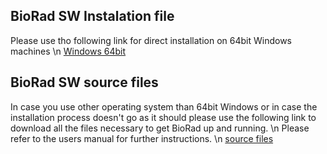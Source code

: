 ## BioRad SW Instalation file
Please use tho following link for direct installation on 64bit Windows machines
\n
[Windows 64bit](https://astra.nti.tul.cz/~jakub.riha/BioRad_1.0_x86_64.exe)

## BioRad SW source files
In case you use other operating system than 64bit Windows or in case the installation process doesn't go as it should please use the following link to download all the files necessary to get BioRad up and running.
\n
Please refer to the users manual for further instructions.
\n
[source files](https://astra.nti.tul.cz/~jakub.riha/BIORAD_GUI_source.zip)

